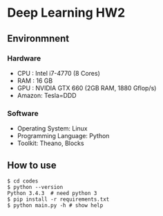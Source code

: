# Deep Learning HW2

## Environmnent

### Hardware

- CPU : Intel i7-4770 (8 Cores)
- RAM : 16 GB
- GPU : NVIDIA GTX 660 (2GB RAM, 1880 Gflop/s)
- Amazon: Tesla=DDD

### Software

- Operating System: Linux
- Programming Language: Python
- Toolkit: Theano, Blocks

## How to use

```
$ cd codes
$ python --version
Python 3.4.3  # need python 3
$ pip install -r requirements.txt
$ python main.py -h # show help
```
